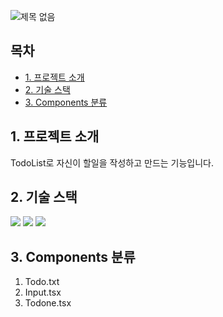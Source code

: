 ![제목 없음](https://user-images.githubusercontent.com/76459231/216877716-352e320b-9713-4502-898b-eb73afb2235f.png)


## 목차

-   [1. 프로젝트 소개](#1-프로젝트-소개)
-   [2. 기술 스택](#2-기술-스택)
-   [3. Components 분류](#3-Components-분류)


## 1. 프로젝트 소개
TodoList로 자신이 할일을 작성하고 만드는 기능입니다.


## 2. 기술 스택
<img src="https://img.shields.io/badge/react-61DAFB?style=for-the-badge&logo=react&logoColor=black">
<img src="https://img.shields.io/badge/javascript-F7DF1E?style=for-the-badge&logo=javascript&logoColor=black">
<img src="https://img.shields.io/badge/typescript-FFFF?style=for-the-badge&logo=typescript&logoColor=blue">


## 3. Components 분류
1.  Todo.txt
2.  Input.tsx
3.  Todone.tsx


